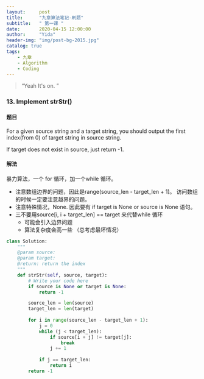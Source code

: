 ```yaml
---
layout:     post
title:      "九章算法笔记-刷题"
subtitle:   " 第一课 "
date:       2020-04-15 12:00:00
author:     "Yida"
header-img: "img/post-bg-2015.jpg"
catalog: true
tags:
    - 九章
    - Algorithm
    - Coding
---
```


> “Yeah It's on. ”

### 13. Implement strStr()

#### 题目

For a given source string and a target string, you should output the first index(from 0) of target string in source string.

If target does not exist in source, just return -1.

#### 解法

暴力算法，一个 for 循环，加一个while 循环。 
* 注意数组边界的问题，因此是range(source_len - target_len + 1)。 访问数组的时候一定要注意越界的问题。
* 注意特殊情况，None. 因此要有 if target is None or source is None 语句。
* 三不要用source[i, i + target_len] == target 来代替while 循环
    * 可能会引入边界问题
    * 算法复杂度会高一些 （总考虑最坏情况）

```python
class Solution:
    """
    @param source: 
    @param target: 
    @return: return the index
    """
    def strStr(self, source, target):
        # Write your code here
        if source is None or target is None:
            return -1

        source_len = len(source)
        target_len = len(target)
        
        for i in range(source_len - target_len + 1):
            j = 0
            while (j < target_len):
                if source[i + j] != target[j]:
                    break 
                j += 1 
                
            if j == target_len:
                return i 
        return -1 
        

```
